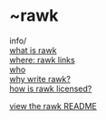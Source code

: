 ~rawk
=====

info/  
[what is rawk](./what.html)   
[where: rawk links](./where.html)   
[who](./who.html)   
[why write rawk?](./why.html)   
[how is rawk licensed?](./how.html)   
     
[view the rawk README](./readme.html)    
